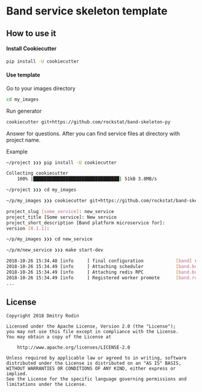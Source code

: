 # Band service skeleton template

## How to use it

#### Install Cookiecutter

```bash
pip install -U cookiecutter
```

#### Use template

Go to your images directory

```bash
cd my_images
```

Run generator

```bash
cookiecutter git+https://github.com/rockstat/band-skeleton-py
```

Answer for questions. After you can find service files at directory with project name.

Example
```bash
~/project ❯❯❯ pip install -U cookiecutter

Collecting cookiecutter
    100% |████████████████████████████████| 51kB 3.8MB/s

~/project ❯❯❯ cd my_images

~/p/my_images ❯❯❯ cookiecutter git+https://github.com/rockstat/band-skeleton-py

project_slug [some_service]: new_service
project_title [Some service]: New service
project_short_description [Band platform microservice for]:
version [0.1.1]:

~/p/my_images ❯❯❯ cd new_service

~/p/m/new_service ❯❯❯ make start-dev

2018-10-26 15:34.48 [info     ] final configuration            [band] settings={'name': 'new_service', 'env': 'development', 'listen': '0.0.0.0:8080', 'redis_dsn': 'redis://redis:6379', 'ch_dsn': 'http://default:default@host:9090/stats', '_pid': 528, '_cwd': '/home/theia/project/my_images/new_service'}
2018-10-26 15:34.49 [info     ] Attaching scheduler            [band.bootstrap]
2018-10-26 15:34.49 [info     ] Attaching redis RPC            [band.bootstrap]
2018-10-26 15:34.49 [info     ] Registered worker promote      [band.registry]
...
```

## License

```
Copyright 2018 Dmitry Rodin

Licensed under the Apache License, Version 2.0 (the "License");
you may not use this file except in compliance with the License.
You may obtain a copy of the License at

    http://www.apache.org/licenses/LICENSE-2.0

Unless required by applicable law or agreed to in writing, software
distributed under the License is distributed on an "AS IS" BASIS,
WITHOUT WARRANTIES OR CONDITIONS OF ANY KIND, either express or implied.
See the License for the specific language governing permissions and
limitations under the License.
```